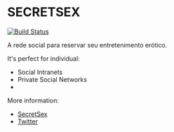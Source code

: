 SECRETSEX
===========================

[![Build Status](http://secretsex.com.br)](http://secretsex.com.br)


A rede social para reservar seu entretenimento erótico.

It's perfect for individual:
- Social Intranets
- Private Social Networks
-

More information:
- [SecretSex](http://secretsex.com.br)
- [Twitter](https://twitter.com/secretsexbr?lang=pt-br)


